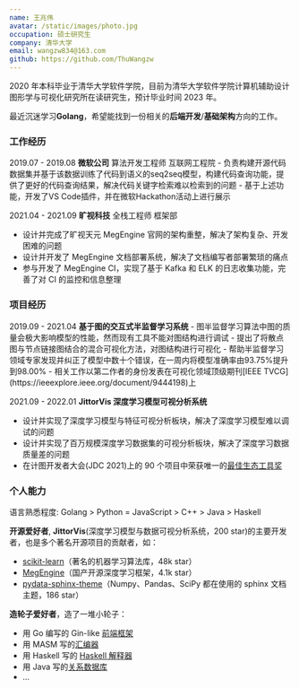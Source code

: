 ```yaml
---
name: 王兆伟
avatar: /static/images/photo.jpg
occupation: 硕士研究生
company: 清华大学
email: wangzw834@163.com
github: https://github.com/ThuWangzw
---
```


2020 年本科毕业于清华大学软件学院，目前为清华大学软件学院计算机辅助设计图形学与可视化研究所在读研究生，预计毕业时间 2023 年。

最近沉迷学习**Golang**，希望能找到一份相关的**后端开发**/**基础架构**方向的工作。

<h3>工作经历</h3>
2019.07 - 2019.08 <b>微软公司</b> 算法开发工程师 互联网工程院 
- 负责构建开源代码数据集并基于该数据训练了代码到语义的seq2seq模型，构建代码查询功能，提供了更好的代码查询结果，解决代码关键字检索难以检索到的问题
- 基于上述功能，开发了VS Code插件，并在微软Hackathon活动上进行展示

2021.04 - 2021.09 <b>旷视科技</b> 全栈工程师 框架部

- 设计并完成了旷视天元 MegEngine 官网的架构重整，解决了架构复杂、开发困难的问题
- 设计并开发了 MegEngine 文档部署系统，解决了文档编写者部署繁琐的痛点
- 参与开发了 MegEngine CI，实现了基于 Kafka 和 ELK 的日志收集功能，完善了对 CI 的监控和信息整理

<h3>项目经历</h3>
2019.09 - 2021.04 <b>基于图的交互式半监督学习系统</b>
- 图半监督学习算法中图的质量会极大影响模型的性能，然而现有工具不能对图结构进行调试
- 提出了将散点图与节点链接图结合的混合可视化方法，对图结构进行可视化
- 帮助半监督学习领域专家发现并纠正了模型中数十个错误，在一周内将模型准确率由93.75%提升到98.00%
- 相关工作以第二作者的身份发表在可视化领域顶级期刊[IEEE TVCG](https://ieeexplore.ieee.org/document/9444198)上

2021.09 - 2022.01 <b>JittorVis 深度学习模型可视分析系统</b>

- 设计并实现了深度学习模型与特征可视分析板块，解决了深度学习模型难以调试的问题
- 设计并实现了百万规模深度学习数据集的可视分析板块，解决了深度学习数据质量差的问题
- 在计图开发者大会(JDC 2021)上的 90 个项目中荣获唯一的[最佳生态工具奖](https://mp.weixin.qq.com/s/HRsGvebj4tICfo82wERWmQ)

<h3>个人能力</h3>
语言熟悉程度: Golang > Python = JavaScript > C++ > Java > Haskell

<b>开源爱好者</b>, **JittorVis**(深度学习模型与数据可视分析系统，200 star)的主要开发者，也是多个著名开源项目的贡献者，如：

- [scikit-learn](https://github.com/scikit-learn/scikit-learn/pull/19271)（著名的机器学习算法库，48k star）
- [MegEngine](https://github.com/MegEngine/MegEngine)（国产开源深度学习框架，4.1k star）
- [pydata-sphinx-theme](https://github.com/pydata/pydata-sphinx-theme/pull/436)（Numpy、Pandas、SciPy 都在使用的 sphinx 文档主题，186 star）

<b>造轮子爱好者</b>，造了一堆小轮子：

- 用 Go 编写的 Gin-like [前端框架](https://github.com/ThuWangzw/Gee)
- 用 MASM 写的[汇编器](https://github.com/ThuWangzw/MASM-Assembler)
- 用 Haskell 写的 [Haskell 解释器](https://github.com/ThuWangzw/Haskell_Interpreter)
- 用 Java 写的[关系数据库](https://github.com/ThuWangzw/LowSQL-Database-Engine)
- ...
